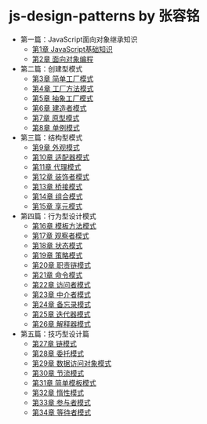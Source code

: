 # js-design-patterns by 张容铭
* 第一篇：JavaScript面向对象继承知识
    * [第1章 JavaScript基础知识](https://github.com/aHappySand/js-design-patterns/blob/master/design%20patterns%20by%20zrm/1%20%E6%96%B9%E6%B3%95%E3%80%81%E5%AF%B9%E8%B1%A1.html)
    * [第2章 面向对象编程](https://github.com/aHappySand/js-design-patterns/blob/master/design%20patterns%20by%20zrm/2%20%E9%9D%A2%E5%90%91%E5%AF%B9%E8%B1%A1.html)
* 第二篇：创建型模式
    * [第3章 简单工厂模式](https://github.com/aHappySand/js-design-patterns/blob/master/design%20patterns%20by%20zrm/3%20%E7%AE%80%E5%8D%95%E5%B7%A5%E5%8E%82%E6%A8%A1%E5%BC%8F.html)
    * [第4章 工厂方法模式](https://github.com/aHappySand/js-design-patterns/blob/master/design%20patterns%20by%20zrm/4%20%E5%B7%A5%E5%8E%82%E6%96%B9%E6%B3%95%E6%A8%A1%E5%BC%8F.html)
    * [第5章 抽象工厂模式](https://github.com/aHappySand/js-design-patterns/blob/master/design%20patterns%20by%20zrm/5%20%E6%8A%BD%E8%B1%A1%E5%B7%A5%E5%8E%82%E6%A8%A1%E5%BC%8F.html)
    * [第6章 建造者模式](https://github.com/aHappySand/js-design-patterns/blob/master/design%20patterns%20by%20zrm/6%20%E5%BB%BA%E9%80%A0%E8%80%85%E6%A8%A1%E5%BC%8F.html)
    * [第7章 原型模式](https://github.com/aHappySand/js-design-patterns/blob/master/design%20patterns%20by%20zrm/7%20%E5%8E%9F%E5%9E%8B%E6%A8%A1%E5%BC%8F.html)
    * [第8章 单例模式](https://github.com/aHappySand/js-design-patterns/blob/master/design%20patterns%20by%20zrm/8%20%E5%8D%95%E4%BE%8B%E6%A8%A1%E5%BC%8F%20.html)
* 第三篇：结构型模式
    * [第9章 外观模式](https://github.com/aHappySand/js-design-patterns/blob/master/design%20patterns%20by%20zrm/9%20%E5%A4%96%E8%A7%82%E6%A8%A1%E5%BC%8F.html)
    * [第10章 适配器模式](https://github.com/aHappySand/js-design-patterns/blob/master/design%20patterns%20by%20zrm/10%20%E9%80%82%E9%85%8D%E5%99%A8%E6%A8%A1%E5%BC%8F.html)
    * [第11章 代理模式](https://github.com/aHappySand/js-design-patterns/blob/master/design%20patterns%20by%20zrm/11%20%E4%BB%A3%E7%90%86%E6%A8%A1%E5%BC%8FB.html)
    * [第12章 装饰者模式](https://github.com/aHappySand/js-design-patterns/blob/master/design%20patterns%20by%20zrm/12%20%E8%A3%85%E9%A5%B0%E8%80%85%E6%A8%A1%E5%BC%8F.html)
    * [第13章 桥接模式](https://github.com/aHappySand/js-design-patterns/blob/master/design%20patterns%20by%20zrm/13%20%E6%A1%A5%E6%8E%A5%E6%A8%A1%E5%BC%8F.html)
    * [第14章 组合模式](https://github.com/aHappySand/js-design-patterns/blob/master/design%20patterns%20by%20zrm/14%20%E7%BB%84%E5%90%88%E6%A8%A1%E5%BC%8F.html)
    * [第15章 享元模式](https://github.com/aHappySand/js-design-patterns/blob/master/design%20patterns%20by%20zrm/15%20%E4%BA%AB%E5%85%83%E6%A8%A1%E5%BC%8F.html)
* 第四篇：行为型设计模式
    * [第16章 模板方法模式](https://github.com/aHappySand/js-design-patterns/blob/master/design%20patterns%20by%20zrm/16%20%E6%A8%A1%E6%9D%BF%E6%96%B9%E6%B3%95%E6%A8%A1%E5%BC%8F.html)
    * [第17章 观察者模式](https://github.com/aHappySand/js-design-patterns/blob/master/design%20patterns%20by%20zrm/17%20%E8%A7%82%E5%AF%9F%E8%80%85%E6%A8%A1%E5%BC%8F.html)
    * [第18章 状态模式](https://github.com/aHappySand/js-design-patterns/blob/master/design%20patterns%20by%20zrm/18%20%E7%8A%B6%E6%80%81%E6%A8%A1%E5%BC%8F.html)
    * [第19章 策略模式](https://github.com/aHappySand/js-design-patterns/blob/master/design%20patterns%20by%20zrm/19%20%E7%AD%96%E7%95%A5%E6%A8%A1%E5%BC%8F.html)
    * [第20章 职责链模式](https://github.com/aHappySand/js-design-patterns/blob/master/design%20patterns%20by%20zrm/20%20%E8%81%8C%E8%B4%A3%E9%93%BE%E6%A8%A1%E5%BC%8F.html)
    * [第21章 命令模式](https://github.com/aHappySand/js-design-patterns/blob/master/design%20patterns%20by%20zrm/21%20%E5%91%BD%E4%BB%A4%E6%A8%A1%E5%BC%8F.html)
    * [第22章 访问者模式](https://github.com/aHappySand/js-design-patterns/blob/master/design%20patterns%20by%20zrm/22%20%E8%AE%BF%E9%97%AE%E8%80%85%E6%A8%A1%E5%BC%8F.html)
    * [第23章 中介者模式](https://github.com/aHappySand/js-design-patterns/blob/master/design%20patterns%20by%20zrm/23%20%E4%B8%AD%E4%BB%8B%E8%80%85%E6%A8%A1%E5%BC%8F.html)
    * [第24章 备忘录模式](https://github.com/aHappySand/js-design-patterns/blob/master/design%20patterns%20by%20zrm/24%20%E5%A4%87%E5%BF%98%E5%BD%95%E6%A8%A1%E5%BC%8F.html)
    * [第25章 迭代器模式](https://github.com/aHappySand/js-design-patterns/blob/master/design%20patterns%20by%20zrm/25%20%E8%BF%AD%E4%BB%A3%E5%99%A8%E6%A8%A1%E5%BC%8F.html)
    * [第26章 解释器模式](https://github.com/aHappySand/js-design-patterns/blob/master/design%20patterns%20by%20zrm/26%20%E8%A7%A3%E9%87%8A%E5%99%A8%E6%A8%A1%E5%BC%8F.html)
* 第五篇：技巧型设计篇
    * [第27章 链模式](https://github.com/aHappySand/js-design-patterns/blob/master/design%20patterns%20by%20zrm/27%20%E9%93%BE%E6%A8%A1%E5%BC%8F.html)
    * [第28章 委托模式](https://github.com/aHappySand/js-design-patterns/blob/master/design%20patterns%20by%20zrm/28%20%E5%A7%94%E6%89%98%E6%A8%A1%E5%BC%8F.html)
    * [第29章 数据访问对象模式](https://github.com/aHappySand/js-design-patterns/blob/master/design%20patterns%20by%20zrm/29%20%E6%95%B0%E6%8D%AE%E8%AE%BF%E9%97%AE%E5%AF%B9%E8%B1%A1%E6%A8%A1%E5%BC%8F.html)
    * [第30章 节流模式](https://github.com/aHappySand/js-design-patterns/blob/master/design%20patterns%20by%20zrm/30%20%E8%8A%82%E6%B5%81%E6%A8%A1%E5%BC%8F.html)
    * [第31章 简单模板模式](https://github.com/aHappySand/js-design-patterns/blob/master/design%20patterns%20by%20zrm/31%20%E7%AE%80%E5%8D%95%E6%A8%A1%E6%9D%BF%E6%A8%A1%E5%BC%8F.html)
    * [第32章 惰性模式](https://github.com/aHappySand/js-design-patterns/blob/master/design%20patterns%20by%20zrm/32%20%E6%83%B0%E6%80%A7%E6%A8%A1%E5%BC%8F.html)
    * [第33章 参与者模式](https://github.com/aHappySand/js-design-patterns/blob/master/design%20patterns%20by%20zrm/33%20%E5%8F%82%E4%B8%8E%E8%80%85%E6%A8%A1%E5%BC%8F.html)
    * [第34章 等待者模式](https://github.com/aHappySand/js-design-patterns/blob/master/design%20patterns%20by%20zrm/34%20%E7%AD%89%E5%BE%85%E8%80%85%E6%A8%A1%E5%BC%8F.html)